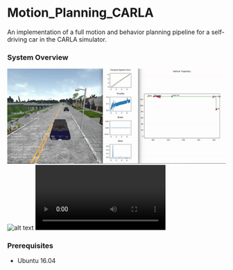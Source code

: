 # Motion_Planning_CARLA
An implementation of a full motion and behavior planning pipeline for a self-driving car in the CARLA simulator.

### System Overview
![alt text](https://github.com/NekSfyris/Motion_Planning_CARLA/blob/main/results/1.gif)
![alt text](https://github.com/NekSfyris/Motion_Planning_CARLA/blob/main/results/2.gif)
![alt text](https://github.com/NekSfyris/Motion_Planning_CARLA/blob/main/results/full.mp4)

### Prerequisites
* Ubuntu 16.04
